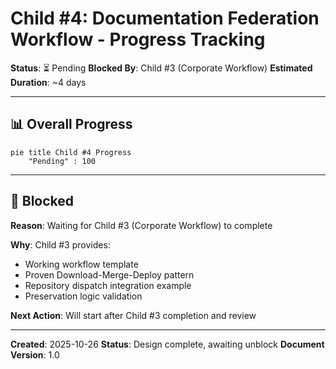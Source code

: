 # Child #4: Documentation Federation Workflow - Progress Tracking

**Status**: ⏳ Pending
**Blocked By**: Child #3 (Corporate Workflow)
**Estimated Duration**: ~4 days

---

## 📊 Overall Progress

```mermaid
pie title Child #4 Progress
    "Pending" : 100
```

---

## 🚧 Blocked

**Reason**: Waiting for Child #3 (Corporate Workflow) to complete

**Why**: Child #3 provides:
- Working workflow template
- Proven Download-Merge-Deploy pattern
- Repository dispatch integration example
- Preservation logic validation

**Next Action**: Will start after Child #3 completion and review

---

**Created**: 2025-10-26
**Status**: Design complete, awaiting unblock
**Document Version**: 1.0
